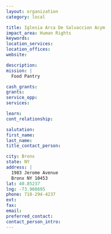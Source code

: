 ```yaml
---
layout: organization
category: local

title: Iglesia Arca De Salvaccion Acym
impact_area: Human Rights
keywords: 
location_services: 
location_offices: 
website: 

description: 
mission: |
  Food Pantry

cash_grants: 
grants: 
service_opp: 
services: 

learn: 
cont_relationship: 

salutation: 
first_name: 
last_name: 
title_contact_person: 

city: Bronx
state: NY
address: |
  1983 Jerome Avenue    
  Bronx NY 10453
lat: 40.85237
lng: -73.908695
phone: 718-294-4237
ext: 
fax: 
email: 
preferred_contact: 
contact_person_intro: 
---
```

